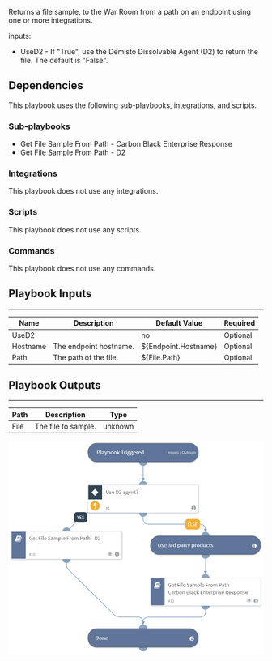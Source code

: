 Returns a file sample, to the War Room from a path on an endpoint using one or more integrations.

inputs:
* UseD2 - If "True", use the Demisto Dissolvable Agent (D2) to return the file. The default is "False".

## Dependencies
This playbook uses the following sub-playbooks, integrations, and scripts.

### Sub-playbooks
* Get File Sample From Path - Carbon Black Enterprise Response
* Get File Sample From Path - D2

### Integrations
This playbook does not use any integrations.

### Scripts
This playbook does not use any scripts.

### Commands
This playbook does not use any commands.

## Playbook Inputs
---

| **Name** | **Description** | **Default Value** | **Required** |
| --- | --- | --- | --- |
| UseD2 |  | no | Optional |
| Hostname | The endpoint hostname.  | ${Endpoint.Hostname} | Optional |
| Path | The path of the file. | ${File.Path} | Optional |

## Playbook Outputs
---

| **Path** | **Description** | **Type** |
| --- | --- | --- |
| File | The file to sample. | unknown |

![Get_File_Sample_From_Path_Generic](https://github.com/ElazarK/content-docs/blob/master/images/playbooks/Get_File_Sample_From_Path_Generic.png)
